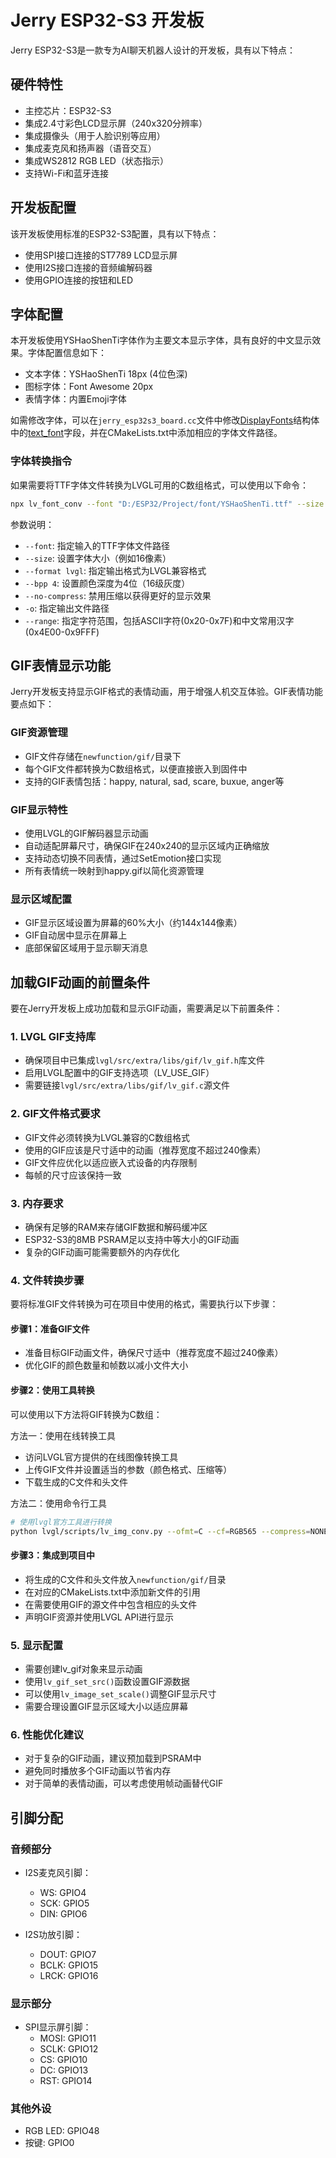 # Jerry ESP32-S3 开发板

Jerry ESP32-S3是一款专为AI聊天机器人设计的开发板，具有以下特点：

## 硬件特性

- 主控芯片：ESP32-S3
- 集成2.4寸彩色LCD显示屏（240x320分辨率）
- 集成摄像头（用于人脸识别等应用）
- 集成麦克风和扬声器（语音交互）
- 集成WS2812 RGB LED（状态指示）
- 支持Wi-Fi和蓝牙连接

## 开发板配置

该开发板使用标准的ESP32-S3配置，具有以下特点：

- 使用SPI接口连接的ST7789 LCD显示屏
- 使用I2S接口连接的音频编解码器
- 使用GPIO连接的按钮和LED

## 字体配置

本开发板使用YSHaoShenTi字体作为主要文本显示字体，具有良好的中文显示效果。字体配置信息如下：

- 文本字体：YSHaoShenTi 18px (4位色深)
- 图标字体：Font Awesome 20px
- 表情字体：内置Emoji字体

如需修改字体，可以在`jerry_esp32s3_board.cc`文件中修改[DisplayFonts](file:///d:/ESP32/Project/ESP32-AI/xiaozhi-esp32/managed_components/78__xiaozhi-display/src/display.h#L12-L16)结构体中的[text_font](file:///d:/ESP32/Project/ESP32-AI/xiaozhi-esp32/managed_components/78__xiaozhi-display/src/display.h#L13-L13)字段，并在CMakeLists.txt中添加相应的字体文件路径。

### 字体转换指令

如果需要将TTF字体文件转换为LVGL可用的C数组格式，可以使用以下命令：

```bash
npx lv_font_conv --font "D:/ESP32/Project/font/YSHaoShenTi.ttf" --size 16 --format lvgl --bpp 4 --no-compress -o "D:/ESP32/Project/font/font_YSHaoShenTi_16px_b4.c" --range 0x20-0x7F --range 0x4E00-0x9FFF
```

参数说明：
- `--font`: 指定输入的TTF字体文件路径
- `--size`: 设置字体大小（例如16像素）
- `--format lvgl`: 指定输出格式为LVGL兼容格式
- `--bpp 4`: 设置颜色深度为4位（16级灰度）
- `--no-compress`: 禁用压缩以获得更好的显示效果
- `-o`: 指定输出文件路径
- `--range`: 指定字符范围，包括ASCII字符(0x20-0x7F)和中文常用汉字(0x4E00-0x9FFF)

## GIF表情显示功能

Jerry开发板支持显示GIF格式的表情动画，用于增强人机交互体验。GIF表情功能要点如下：

### GIF资源管理
- GIF文件存储在`newfunction/gif/`目录下
- 每个GIF文件都转换为C数组格式，以便直接嵌入到固件中
- 支持的GIF表情包括：happy, natural, sad, scare, buxue, anger等

### GIF显示特性
- 使用LVGL的GIF解码器显示动画
- 自动适配屏幕尺寸，确保GIF在240x240的显示区域内正确缩放
- 支持动态切换不同表情，通过SetEmotion接口实现
- 所有表情统一映射到happy.gif以简化资源管理

### 显示区域配置
- GIF显示区域设置为屏幕的60%大小（约144x144像素）
- GIF自动居中显示在屏幕上
- 底部保留区域用于显示聊天消息

## 加载GIF动画的前置条件

要在Jerry开发板上成功加载和显示GIF动画，需要满足以下前置条件：

### 1. LVGL GIF支持库
- 确保项目中已集成`lvgl/src/extra/libs/gif/lv_gif.h`库文件
- 启用LVGL配置中的GIF支持选项（LV_USE_GIF）
- 需要链接`lvgl/src/extra/libs/gif/lv_gif.c`源文件

### 2. GIF文件格式要求
- GIF文件必须转换为LVGL兼容的C数组格式
- 使用的GIF应该是尺寸适中的动画（推荐宽度不超过240像素）
- GIF文件应优化以适应嵌入式设备的内存限制
- 每帧的尺寸应该保持一致

### 3. 内存要求
- 确保有足够的RAM来存储GIF数据和解码缓冲区
- ESP32-S3的8MB PSRAM足以支持中等大小的GIF动画
- 复杂的GIF动画可能需要额外的内存优化

### 4. 文件转换步骤
要将标准GIF文件转换为可在项目中使用的格式，需要执行以下步骤：

#### 步骤1：准备GIF文件
- 准备目标GIF动画文件，确保尺寸适中（推荐宽度不超过240像素）
- 优化GIF的颜色数量和帧数以减小文件大小

#### 步骤2：使用工具转换
可以使用以下方法将GIF转换为C数组：

方法一：使用在线转换工具
- 访问LVGL官方提供的在线图像转换工具
- 上传GIF文件并设置适当的参数（颜色格式、压缩等）
- 下载生成的C文件和头文件

方法二：使用命令行工具
```bash
# 使用lvgl官方工具进行转换
python lvgl/scripts/lv_img_conv.py --ofmt=C --cf=RGB565 --compress=NONE input.gif -o output.c
```

#### 步骤3：集成到项目中
- 将生成的C文件和头文件放入`newfunction/gif/`目录
- 在对应的CMakeLists.txt中添加新文件的引用
- 在需要使用GIF的源文件中包含相应的头文件
- 声明GIF资源并使用LVGL API进行显示

### 5. 显示配置
- 需要创建lv_gif对象来显示动画
- 使用`lv_gif_set_src()`函数设置GIF源数据
- 可以使用`lv_image_set_scale()`调整GIF显示尺寸
- 需要合理设置GIF显示区域大小以适应屏幕

### 6. 性能优化建议
- 对于复杂的GIF动画，建议预加载到PSRAM中
- 避免同时播放多个GIF动画以节省内存
- 对于简单的表情动画，可以考虑使用帧动画替代GIF

## 引脚分配

### 音频部分
- I2S麦克风引脚：
  - WS: GPIO4
  - SCK: GPIO5
  - DIN: GPIO6

- I2S功放引脚：
  - DOUT: GPIO7
  - BCLK: GPIO15
  - LRCK: GPIO16

### 显示部分
- SPI显示屏引脚：
  - MOSI: GPIO11
  - SCLK: GPIO12
  - CS: GPIO10
  - DC: GPIO13
  - RST: GPIO14

### 其他外设
- RGB LED: GPIO48
- 按键: GPIO0